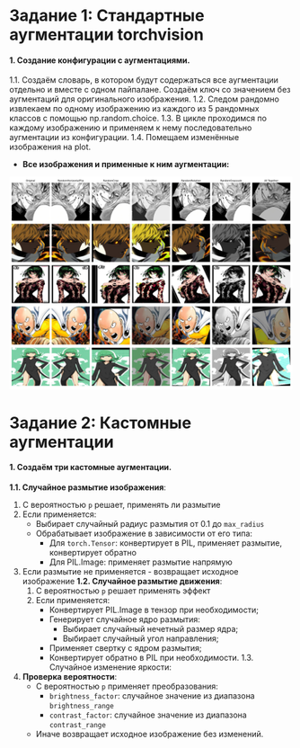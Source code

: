# Задание 1: Стандартные аугментации torchvision
#### 1. Создание конфигурации с аугментациями.

1.1. Создаём словарь, в котором будут содержаться все аугментации отдельно и вместе с одном пайпалане. Создаём ключ со значением без аугментаций для оригинального изображения.
1.2. Следом рандомно извлекаем по одному изображению из каждого из 5 рандомных классов с помощью np.random.choice.
1.3. В цикле проходимся по каждому изображению и применяем к нему последовательно аугментации из конфигурации.
1.4. Помещаем изменённые изображения на plot.

- **Все изображения и применные к ним аугментации:**

![image](https://github.com/ryabov3/Fundamentals_of_DL_AI/blob/main/%D0%94%D0%BE%D0%BC%D0%B0%D1%88%D0%BD%D1%8F%D1%8F%20%D1%80%D0%B0%D0%B1%D0%BE%D1%82%D0%B0%205/results/augmentations_visualization.jpg)

# Задание 2: Кастомные аугментации
#### 1. Создаём три кастомные аугментации. 

**1.1. Случайное размытие изображения**:
  1. С вероятностью `p` решает, применять ли размытие
  2. Если применяется:
      - Выбирает случайный радиус размытия от 0.1 до `max_radius`
      - Обрабатывает изображение в зависимости от его типа:
        - Для `torch.Tensor`: конвертирует в PIL, применяет размытие, конвертирует обратно
        - Для PIL.Image: применяет размытие напрямую
  3. Если размытие не применяется - возвращает исходное изображение
**1.2. Случайное размытие движения**:
     1. С вероятностью `p` решает применять эффект
     2. Если применяется:
        - Конвертирует PIL.Image в тензор при необходимости;
        - Генерирует случайное ядро размытия:
           - Выбирает случайный нечетный размер ядра;
           - Выбирает случайный угол направления;
        - Применяет свертку с ядром размытия;
        - Конвертирует обратно в PIL при необходимости.
1.3. Случайное изменение яркости:
  1. **Проверка вероятности**:
     - С вероятностью `p` применяет преобразования:
       - `brightness_factor`: случайное значение из диапазона `brightness_range`
       - `contrast_factor`: случайное значение из диапазона `contrast_range`
     - Иначе возвращает исходное изображение без изменений.     



